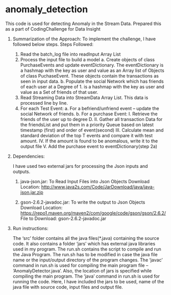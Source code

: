 # anomaly_detection
This code is used for detecting Anomaly in the Stream Data. Prepared this as a part of CodingChallenge for Data Insight

1.	Summarization of the Approach:
    To implement the challenge, I have followed below steps.
    Steps Followed:
    1.	Read the batch_log file into readInput Array List
    2.	Process the input file to build a model
        a. Create objects of class PurchaseEvents and update eventDictionary. The eventDictionary is a hashmap with the key              as user and value as an Array list of Objects of class PuchaseEvent. These objects contain the transactions as seen            in input data.
        b. Populate the social Network which has friends of each user at a Degree of 1. is a hashmap with the key as user and            value as a Set of friends of that user.
    3.	Read Streaming Data into StreamData Array List. This data is processed line by line.
    4.	For each Test Event:
    a.	For a befriend/unfriend event – update the social Network of friends.
    b.	For a purchase Event:
        I.	Retrieve the friends of the user up to degree D.
        II.	Gather all transaction Data for the friendsList and put them in a priority Queue based on latest timestamp (first)             and order of event(second)
        III.	Calculate mean and standard deviation of the top T events and compare it with test amount.
        IV.	If the amount is found to be anomalous, write it to the output file
        V.	Add the purchase event to eventDictionary(step 2a)


2.	Dependencies:

    I have used two external jars for processing the Json inputs and outputs.

    1.	java-json.jar: To Read Input Files into Json Objects
    Download Location: http://www.java2s.com/Code/JarDownload/java/java-json.jar.zip

    2.	gson-2.6.2-javadoc.jar: To write the output to Json Objects
    Download Location: https://repo1.maven.org/maven2/com/google/code/gson/gson/2.6.2/
    File to Download: gson-2.6.2-javadoc.jar     


3.	Run instructions:

    The ‘src’ folder contains all the java files(*.java) containing the source code. It also contains a folder ‘jars’ which       has external java libraries used in my program. 
    The run.sh contains the script to compile and run the Java Program. The run.sh has to be modified in    case the java file     name or the input/output directory of the program changes. 
    The ‘javac’ command in run.sh is used for compiling the main program file – ‘AnomalyDetector.java’. Also, the location of     jars is specified while compiling the main program.
    The ‘java’ command in run.sh is used for running the code. Here, I have included the jars to be used, name of the java         file with source code, input files and output file.

